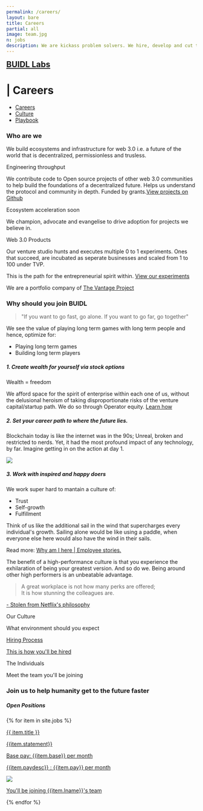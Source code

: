 ```yaml
---
permalink: /careers/
layout: bare
title: Careers
partial: all
image: team.jpg
n: jobs
description: We are kickass problem solvers. We hire, develop and cut to ensure champions in every position.
---
```

<div class="lgbg b-ws-top-p b-ws-bottom-p">
	<div class="grid-container">
		<div class="grid-x">
			<div class="large-3 large-offset-3 medium-4 medium-offset-2 small-8 small-offset-2 cell s-ws-top">
				<div class="grid-x ">
					<!-- <div class="small-3 cell np">
							<a href="{{site.url}}">
								<img src="{{site.url}}/assets/img/gun.svg" style="margin-top:0.25em">
							</a>
						</div> -->
					<!-- <div class="small-12 shrink cell">
						<a href="{{site.url}}" class="f-1-25x">
							<h1 class="sans2 bkc" style="line-height:1;">BUIDL Labs <span class="blinking-cursor">|</span></h1>
						</a>
					</div> -->
					<!-- <div class="small-3 cell np">
            <a href="{{site.url}}">
           -->    <!-- <img src="{{site.url}}/assets/img/vantage-logo-full.png" style="margin-top:0.25em"> -->
          <!--   </a>
          </div> -->
          <div class="small-5 shrink cell">
            <a href="{{site.url}}">
						<h2 class="sans2 bkc f-2x" style="margin-top: 0.15em;">BUIDL Labs</h2>
            </a>
          </div>
          <div class="small-6 cell">
            <h1 class="sans2 bold scolor"><span class="blinking-cursor">|</span> Careers</h1>
          </div>
				</div>
			</div>
			<div class="small-12 medium-6 cell xs-ws-top">
				<ul class="menu align-right hover">
	      <!-- <li><a href="{{site.url}}/ico" class="dbc">ICO</a></li>
	      	<li><a href="{{site.url}}/blockchain" class="dbc">Blockchain</a></li> -->
	      	<li><a href="{{site.url}}/careers" class="dbc active">Careers</a></li>
	      	<li><a href="{{site.url}}/culture" class="dbc">Culture</a></li>
	      	<li><a href="https://www.thevantageproject.com/playbook/" class="dbc">Playbook</a></li>
	      	<!-- <li><a href="{{site.url}}/ico" class="dbc">ICO</a></li> -->
	      	<!-- <li><a href="{{site.url}}/blog" class="dbc">Blog</a></li> -->
	      </ul>
	    </div>
	  </div>
	</div>
</div>
<div class="lgbg b-ws-bottom-p">
	<div class="grid-container">
		<div class="grid-x">
			<div class="small-12 medium-10 large-6 end cell large-offset-3 b-ws-top">
				<!-- <h4 class="bkc">We're a high-performance team, not a family.</h4>
				<p class="b-ws-top">Families are structured for companionship. We are structured like a sports team; <span class="bkc f-1-25x">Built to Win.</span> </p> -->
				<h3>Who are we</h3>
				<p>We build ecosystems and infrastructure for web 3.0 i.e. a future of the world that is decentralized, permissionless and trusless.</p>
				<!-- <h5>BUIDL-ers</h5> -->
				<p class="bold bkc nm">Engineering throughput</p>
				<p>We contribute code to Open source projects of other web 3.0 communities to help build the foundations of a decentralized future. Helps us understand the protocol and community in depth. Funded by grants.<a class="ibtn block s2" href="https://github.com/buidl-labs">View projects on Github</a></p>
				<p class="bold bkc nm">Ecosystem acceleration <span style="font-weight: normal;" class="scolor s">soon</span></p>
				<p>We champion, advocate and evangelise to drive adoption for projects we believe in.</p>
				<!-- <h5>Hackers</h5> -->
				<p class="bold bkc nm s-ws-top-p">Web 3.0 Products</p>
				<p class="nm">Our venture studio hunts and executes multiple 0 to 1 experiments. Ones that succeed, are incubated as seperate businesses and scaled from 1 to 100 under TVP.</p>
				<p>This is the path for the entrepreneurial spirit within. <a href="#" class="ibtn block">View our experiments</a></p>
				<p class="m-ws-top">We are a portfolio company of <a href="https://www.thevantageproject.com/" class="ibtn dbc">The Vantage Project</a></p>
			</div>
		</div>
	</div>
</div>
<div class="wbg b-ws-bottom-p b-ws-top-p">
	<div class="grid-container">
		<div class="grid-x">
			<div class="small-12 medium-10 large-6 end cell large-offset-3">
				<h3 class="">Why should you join BUIDL</h3>
				<blockquote class="s-ws-top">"If you want to go fast, go alone. If you want to go far, go together"</blockquote>
				<p class="nm">We see the value of playing long term games with long term people and hence, optimize for:</p>
				<ul>
					<li>Playing long term games</li>
					<li>Building long term players</li>
				</ul>
				<h5 class="m-ws-top">1. Create wealth for yourself via stock options</h5>
				<p class="bkc">Wealth = freedom</p>
				<p>We afford space for the spirit of enterprise within each one of us, without the delusional heroism of taking disproportionate risks of the venture capital/startup path. We do so through Operator equity. <a href="#" class="ibtn s2 block">Learn how</a></p>
				<h5 class="m-ws-top">2. Set your career path to where the future lies.</h5>
				<p>Blockchain today is like the internet was in the 90s; Unreal, broken and restricted to nerds. Yet, it had the most profound impact of any technology, by far. Imagine getting in on the action at day 1.</p>
				<p><img src="http://www.marketsandmarkets.com/images/blockchain-market8.jpg"></p>
				<h5 class="b-ws-top">3. Work with inspired and happy doers</h5>
				<p class="nm">We work super hard to mantain a culture of:</p>
				<ul>
					<li>Trust</li>
					<li>Self-growth</li>
					<li>Fulfillment</li>
				</ul>
				<p class="bkc">Think of us like the additional sail in the wind that supercharges every individual's growth. Sailing alone would be like using a paddle, when everyone else here would also have the wind in their sails.</p>
				<p>Read more: <a href="#" class="ibtn">Why am I here | Employee stories.</a></p>
				<p class="s-ws-top">The benefit of a high-performance culture is that you experience the exhilaration of being your greatest version. And so do we. Being around other high performers is an unbeatable advantage.</p>
				<blockquote class="bkc">A great workplace is not how many perks are offered; <br> It is how stunning the colleagues are.</blockquote>
				<div class="text-right"><a class="scolor s2" href="https://www.fastcompany.com/3027124/lessons-learned/netflixs-major-hr-innovation-treating-humans-like-people"> - Stolen from Netflix's philosophy</a></div>
				<!-- <p>Read more: <a href="" class="ibtn ">Operating at BUIDL</a></p> -->
<!-- Experiments
Stakedlist - an MVP of a product that we are building for the upcoming staking economy. 
Zcash <-> Polkadot bridge: a bridge parachain between Zcash and Polkadot’s upcoming relay chain Westend. 
Current R&D work is bridging PoW and PoS consensus algorithms and bridging separate block times chains.  -->
			</div>
		</div>
	</div>
</div>
<div class="lgbg b-ws-top-p b-ws-bottom-p">
	<div class="grid-container">
		<div class="grid-x align-center">
			<div class=" small-12 medium-10 cell">
				<div class="grid-x grid-padding-x">
					<div class="small-4 cell">
						<a>
							<div class="callout hv b">
								<p class="dbc bold nm">Our Culture <i class="fas fa-angle-right bc"></i></p>
								<p class="s2">What environment should you expect</p>
							</div>
						</a>
					</div>
					<div class="small-4 cell">
						<a href="https://www.thevantageproject.com/playbook/#apply">
							<div class="callout hv b">
								<p class="dbc bold nm">Hiring Process <i class="fas fa-angle-right bc"></i></p>
								<p class="s2">This is how you'll be hired</p>
							</div>
						</a>
					</div>
					<!-- <div class="small-4 cell">
						<a>
							<div class="callout hv b">
								<p class="dbc bold nm">Playbook <i class="fas fa-angle-right bc"></i></p>
								<p class="s2">How you'll be expected to work</p>
							</div>
						</a>
					</div> -->
					<div class="small-4 cell">
						<a>
							<div class="callout hv b">
								<p class="dbc bold nm">The Individuals <i class="fas fa-angle-right bc"></i></p>
								<p class="s2">Meet the team you'll be joining</p>
							</div>
						</a>
					</div>
				</div>
			</div>
		</div>
	</div>
</div>
<div class="lgbg b-ws-bottom-p" markdown="0">
	<div class="grid-container">
		<div class="grid-x align-center">
			<div class="large-6 small-12 medium-10 cell">
				<h3>Join us to help humanity get to the future faster</h3>
				<h5 class="m-ws-top">Open Positions</h5>
				{% for item in site.jobs %}
				<div class="grid-x align-center">
					<div class="small-10 cell">
						<a href="{{item.url}}" target="_blank">
							<div class="callout hv b">
								<p class="dbc bold nm">{{ item.title }}</p>
								<p class="s">{{item.statement}}</p>
								<p class="s2 nm">Base pay: <span class="bkc"> {{item.base}} per month</span></p>
								<p class="s2">{{item.paydesc}} : <span class="bkc"> {{item.pay}} per month</span></p>
							</div>
						</a>
					</div>
					<div class="small-2 cell s-ws-left-p">
						<a href="{{site.url}}/team#{{item.llink}}">
							<div class="s-ws-right-p hvg">
								<img src="{{site.url}}/assets/img/{{item.limg}}" class="circle-img s-ws-top">
							</div>
							<p class="s3 scolor xs-ws-top">You'll be joining <span class="bkc u bold"> {{item.lname}}</span>'s team</p>
						</a>
					</div>
				</div>
				{% endfor %}
			</div>
		</div>
	</div>
</div>